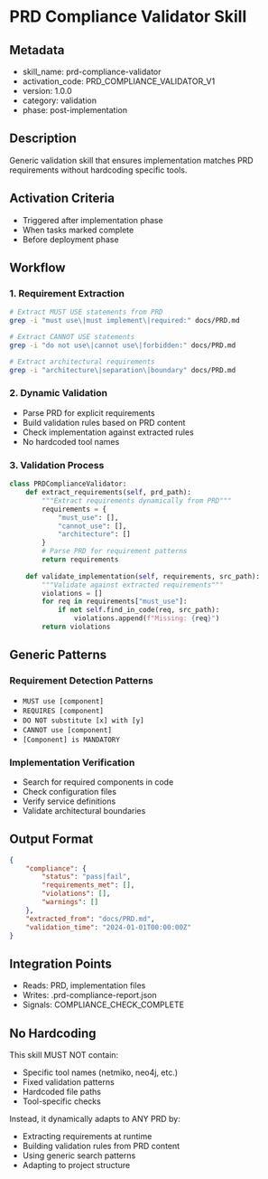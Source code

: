 # PRD Compliance Validator Skill

## Metadata
- skill_name: prd-compliance-validator
- activation_code: PRD_COMPLIANCE_VALIDATOR_V1
- version: 1.0.0
- category: validation
- phase: post-implementation

## Description
Generic validation skill that ensures implementation matches PRD requirements without hardcoding specific tools.

## Activation Criteria
- Triggered after implementation phase
- When tasks marked complete
- Before deployment phase

## Workflow

### 1. Requirement Extraction
```bash
# Extract MUST USE statements from PRD
grep -i "must use\|must implement\|required:" docs/PRD.md

# Extract CANNOT USE statements
grep -i "do not use\|cannot use\|forbidden:" docs/PRD.md

# Extract architectural requirements
grep -i "architecture\|separation\|boundary" docs/PRD.md
```

### 2. Dynamic Validation
- Parse PRD for explicit requirements
- Build validation rules based on PRD content
- Check implementation against extracted rules
- No hardcoded tool names

### 3. Validation Process
```python
class PRDComplianceValidator:
    def extract_requirements(self, prd_path):
        """Extract requirements dynamically from PRD"""
        requirements = {
            "must_use": [],
            "cannot_use": [],
            "architecture": []
        }
        # Parse PRD for requirement patterns
        return requirements
    
    def validate_implementation(self, requirements, src_path):
        """Validate against extracted requirements"""
        violations = []
        for req in requirements["must_use"]:
            if not self.find_in_code(req, src_path):
                violations.append(f"Missing: {req}")
        return violations
```

## Generic Patterns

### Requirement Detection Patterns
- `MUST use [component]`
- `REQUIRES [component]`
- `DO NOT substitute [x] with [y]`
- `CANNOT use [component]`
- `[Component] is MANDATORY`

### Implementation Verification
- Search for required components in code
- Check configuration files
- Verify service definitions
- Validate architectural boundaries

## Output Format
```json
{
    "compliance": {
        "status": "pass|fail",
        "requirements_met": [],
        "violations": [],
        "warnings": []
    },
    "extracted_from": "docs/PRD.md",
    "validation_time": "2024-01-01T00:00:00Z"
}
```

## Integration Points
- Reads: PRD, implementation files
- Writes: .prd-compliance-report.json
- Signals: COMPLIANCE_CHECK_COMPLETE

## No Hardcoding
This skill MUST NOT contain:
- Specific tool names (netmiko, neo4j, etc.)
- Fixed validation patterns
- Hardcoded file paths
- Tool-specific checks

Instead, it dynamically adapts to ANY PRD by:
- Extracting requirements at runtime
- Building validation rules from PRD content
- Using generic search patterns
- Adapting to project structure